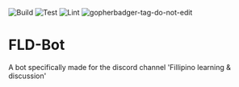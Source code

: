 ![Build](https://github.com/BKrajancic/FLD-Bot/workflows/Build/badge.svg)
![Test](https://github.com/BKrajancic/FLD-Bot/workflows/Test/badge.svg)
![Lint](https://github.com/BKrajancic/FLD-Bot/workflows/Lint/badge.svg)
![gopherbadger-tag-do-not-edit]()

# FLD-Bot
A bot specifically made for the discord channel 'Fillipino learning  &amp; discussion'
